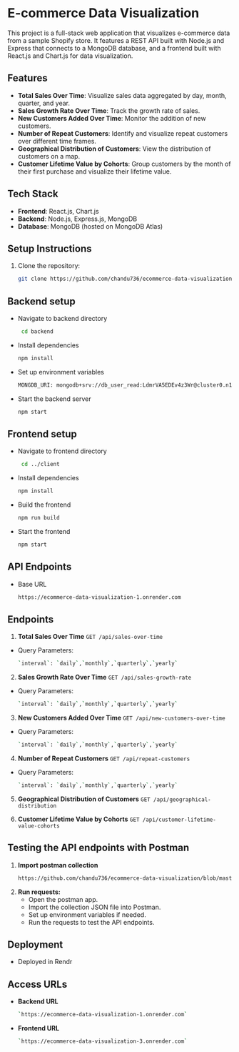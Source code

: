 # E-commerce Data Visualization

This project is a full-stack web application that visualizes e-commerce data from a sample Shopify store. It features a REST API built with Node.js and Express that connects to a MongoDB database, and a frontend built with React.js and Chart.js for data visualization.

## Features

- **Total Sales Over Time**: Visualize sales data aggregated by day, month, quarter, and year.
- **Sales Growth Rate Over Time**: Track the growth rate of sales.
- **New Customers Added Over Time**: Monitor the addition of new customers.
- **Number of Repeat Customers**: Identify and visualize repeat customers over different time frames.
- **Geographical Distribution of Customers**: View the distribution of customers on a map.
- **Customer Lifetime Value by Cohorts**: Group customers by the month of their first purchase and visualize their lifetime value.

## Tech Stack

- **Frontend**: React.js, Chart.js
- **Backend**: Node.js, Express.js, MongoDB
- **Database**: MongoDB (hosted on MongoDB Atlas)

## Setup Instructions

1. Clone the repository:
   ```bash
   git clone https://github.com/chandu736/ecommerce-data-visualization.git

## Backend setup
 - Navigate to backend directory
   ```bash
    cd backend
 - Install dependencies
   ```bash
   npm install
 - Set up environment variables
   ```bash
   MONGDB_URI: mongodb+srv://db_user_read:LdmrVA5EDEv4z3Wr@cluster0.n10ox.mongodb.net/?retryWrites=true&w=majority&appName=Cluster0
 - Start the backend server
   ```bash
   npm start

 ## Frontend setup
 - Navigate to frontend directory
   ```bash
    cd ../client
 - Install dependencies
   ```bash
   npm install
 - Build the frontend
   ```bash
   npm run build
 - Start the frontend
   ```bash
   npm start  

## API Endpoints
 - Base URL
   ```bash
   https://ecommerce-data-visualization-1.onrender.com
 ## Endpoints
   1. **Total Sales Over Time**
     `GET /api/sales-over-time`
   - Query Parameters:
      ```bash
      `interval`: `daily`,`monthly`,`quarterly`,`yearly`
   2. **Sales Growth Rate Over Time**
     `GET /api/sales-growth-rate`
   - Query Parameters:
      ```bash
      `interval`: `daily`,`monthly`,`quarterly`,`yearly`
   3. **New Customers Added Over Time**
     `GET /api/new-customers-over-time`
   - Query Parameters:
      ```bash
      `interval`: `daily`,`monthly`,`quarterly`,`yearly`
   4. **Number of Repeat Customers**
     `GET /api/repeat-customers`
   - Query Parameters:
      ```bash
      `interval`: `daily`,`monthly`,`quarterly`,`yearly`
   5. **Geographical Distribution of Customers**
     `GET /api/geographical-distribution`
     
   6. **Customer Lifetime Value by Cohorts**
     `GET /api/customer-lifetime-value-cohorts`

   ## Testing the API endpoints with Postman
   1. **Import postman collection**
      ```bash
      https://github.com/chandu736/ecommerce-data-visualization/blob/master/Data-Visualization-Task.postman_collection.json
   2. **Run requests:**
      - Open the postman app.
      - Import the collection JSON file into Postman.
      - Set up environment variables if needed.
      - Run the requests to test the API endpoints.
   ## Deployment
   - Deployed in Rendr
   ## Access URLs
   - **Backend URL**
     ```bash
     `https://ecommerce-data-visualization-1.onrender.com`  
   - **Frontend URL**
     ```bash
     `https://ecommerce-data-visualization-3.onrender.com`
